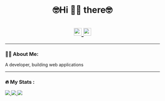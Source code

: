 <div id="header" align="center">
   <h1>🤓Hi 🥝🍇 there🤓<h1/>
  <div id="badges">
    <a href="https://twitter.com/fecat233">
      <img src="https://img.shields.io/badge/Twitter-blue?style=for-the-badge&logo=twitter&logoColor=white" alt="Twitter Badge" height="25"/>
    </a>
    <a href="mailto:https://twitter.com/fecat233">
      <img src="https://img.shields.io/badge/-Email-green" alt="Email Badge" height="25"/>
    </a>
  </div>
</div>

---
### :man_technologist: About Me:
  A developer, building web applications
  
---
### :fire: My Stats :
  <div>
    <a href="https://git.io/streak-statss">
      <img src="https://streak-stats.demolab.com?user=fecat233&theme=github-light&hide_border=true&border_radius=5&date_format=%5BY.%5Dn.j" />
    </a>
    <a href="https://github.com/anuraghazra/github-readme-stats">
      <img src="https://github-readme-stats.vercel.app/api?username=fecat233&show_icons=true&theme=Gradient" />
    </a>
    <a href="https://github.com/anuraghazra/github-readme-stats">
     <img src="https://github-readme-stats.vercel.app/api/top-langs/?username=fecat233&layout=compact" />
    </a>
  <div/>
